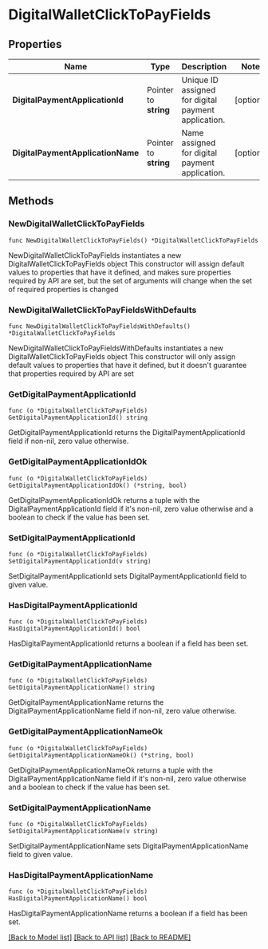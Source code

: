 # DigitalWalletClickToPayFields

## Properties

Name | Type | Description | Notes
------------ | ------------- | ------------- | -------------
**DigitalPaymentApplicationId** | Pointer to **string** | Unique ID assigned for digital payment application. | [optional] 
**DigitalPaymentApplicationName** | Pointer to **string** | Name assigned for digital payment application. | [optional] 

## Methods

### NewDigitalWalletClickToPayFields

`func NewDigitalWalletClickToPayFields() *DigitalWalletClickToPayFields`

NewDigitalWalletClickToPayFields instantiates a new DigitalWalletClickToPayFields object
This constructor will assign default values to properties that have it defined,
and makes sure properties required by API are set, but the set of arguments
will change when the set of required properties is changed

### NewDigitalWalletClickToPayFieldsWithDefaults

`func NewDigitalWalletClickToPayFieldsWithDefaults() *DigitalWalletClickToPayFields`

NewDigitalWalletClickToPayFieldsWithDefaults instantiates a new DigitalWalletClickToPayFields object
This constructor will only assign default values to properties that have it defined,
but it doesn't guarantee that properties required by API are set

### GetDigitalPaymentApplicationId

`func (o *DigitalWalletClickToPayFields) GetDigitalPaymentApplicationId() string`

GetDigitalPaymentApplicationId returns the DigitalPaymentApplicationId field if non-nil, zero value otherwise.

### GetDigitalPaymentApplicationIdOk

`func (o *DigitalWalletClickToPayFields) GetDigitalPaymentApplicationIdOk() (*string, bool)`

GetDigitalPaymentApplicationIdOk returns a tuple with the DigitalPaymentApplicationId field if it's non-nil, zero value otherwise
and a boolean to check if the value has been set.

### SetDigitalPaymentApplicationId

`func (o *DigitalWalletClickToPayFields) SetDigitalPaymentApplicationId(v string)`

SetDigitalPaymentApplicationId sets DigitalPaymentApplicationId field to given value.

### HasDigitalPaymentApplicationId

`func (o *DigitalWalletClickToPayFields) HasDigitalPaymentApplicationId() bool`

HasDigitalPaymentApplicationId returns a boolean if a field has been set.

### GetDigitalPaymentApplicationName

`func (o *DigitalWalletClickToPayFields) GetDigitalPaymentApplicationName() string`

GetDigitalPaymentApplicationName returns the DigitalPaymentApplicationName field if non-nil, zero value otherwise.

### GetDigitalPaymentApplicationNameOk

`func (o *DigitalWalletClickToPayFields) GetDigitalPaymentApplicationNameOk() (*string, bool)`

GetDigitalPaymentApplicationNameOk returns a tuple with the DigitalPaymentApplicationName field if it's non-nil, zero value otherwise
and a boolean to check if the value has been set.

### SetDigitalPaymentApplicationName

`func (o *DigitalWalletClickToPayFields) SetDigitalPaymentApplicationName(v string)`

SetDigitalPaymentApplicationName sets DigitalPaymentApplicationName field to given value.

### HasDigitalPaymentApplicationName

`func (o *DigitalWalletClickToPayFields) HasDigitalPaymentApplicationName() bool`

HasDigitalPaymentApplicationName returns a boolean if a field has been set.


[[Back to Model list]](../README.md#documentation-for-models) [[Back to API list]](../README.md#documentation-for-api-endpoints) [[Back to README]](../README.md)


